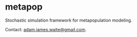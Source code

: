 metapop
=======

Stochastic simulation framework for metapopulation modeling.

Contact: adam.james.waite@gmail.com.
